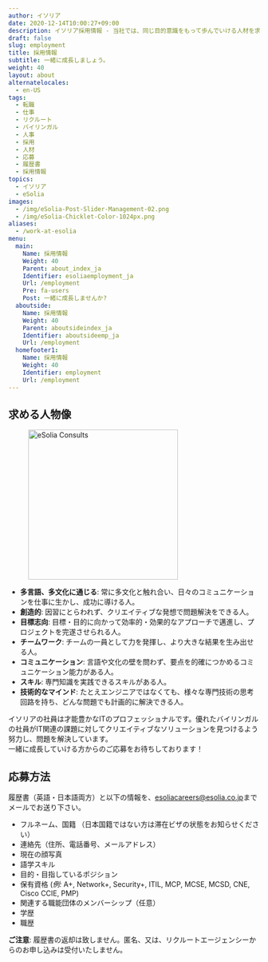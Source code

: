 ```yaml
---
author: イソリア
date: 2020-12-14T10:00:27+09:00
description: イソリア採用情報 - 当社では、同じ目的意識をもって歩んでいける人材を求めています。ぜひお問い合わせください。
draft: false
slug: employment
title: 採用情報
subtitle: 一緒に成長しましょう。
weight: 40
layout: about
alternatelocales:
  - en-US
tags:
  - 転職
  - 仕事
  - リクルート
  - バイリンガル
  - 人事
  - 採用
  - 人材
  - 応募
  - 履歴書
  - 採用情報
topics:
  - イソリア
  - eSolia
images:
  - /img/eSolia-Post-Slider-Management-02.png
  - /img/eSolia-Chicklet-Color-1024px.png
aliases:
  - /work-at-esolia
menu:
  main:
    Name: 採用情報
    Weight: 40
    Parent: about_index_ja
    Identifier: esoliaemployment_ja
    Url: /employment
    Pre: fa-users
    Post: 一緒に成長しませんか?
  aboutside:
    Name: 採用情報
    Weight: 40
    Parent: aboutsideindex_ja
    Identifier: aboutsideemp_ja
    Url: /employment
  homefooter1:
    Name: 採用情報
    Weight: 40
    Identifier: employment
    Url: /employment
---
```


## 求める人物像

<figure class="">
<img class="is-pulled-right has-padding-r-m has-padding-l-m has-padding-b-l" width="300" data-caption="eSolia Consults" alt="eSolia Consults" src="/img/eSolia-Post-Slider-Management-02.png" >
</figure>


* **多言語、多文化に通じる**: 常に多文化と触れ合い、日々のコミュニケーションを仕事に生かし、成功に導ける人。
* **創造的**: 因習にとらわれず、クリエイティブな発想で問題解決をできる人。
* **目標志向**: 目標・目的に向かって効率的・効果的なアプローチで邁進し、プロジェクトを完遂させられる人。
* **チームワーク**: チームの一員として力を発揮し、より大きな結果を生み出せる人。
* **コミュニケーション**: 言語や文化の壁を問わず、要点を的確につかめるコミュニケーション能力がある人。
* **スキル**: 専門知識を実践できるスキルがある人。
* **技術的なマインド**: たとえエンジニアではなくても、様々な専門技術の思考回路を持ち、どんな問題でも計画的に解決できる人。

イソリアの社員は才能豊かなITのプロフェッショナルです。優れたバイリンガルの社員がIT関連の課題に対してクリエイティブなソリューションを見つけるよう努力し、問題を解決しています。<br>
一緒に成長していける方からのご応募をお待ちしております！

## 応募方法

履歴書（英語・日本語両方）と以下の情報を、<esoliacareers@esolia.co.jp>までメールでお送り下さい。

* フルネーム、国籍 （日本国籍ではない方は滞在ビザの状態をお知らせください）
* 連絡先（住所、電話番号、メールアドレス）
* 現在の顔写真
* 語学スキル
* 目的・目指しているポジション
* 保有資格 (_例:_ A+, Network+, Security+, ITIL, MCP, MCSE, MCSD, CNE, Cisco CCIE, PMP)
* 関連する職能団体のメンバーシップ（任意）
* 学歴
* 職歴

<span class="red-text text-darken-4"><strong>ご注意</strong></span>: 履歴書の返却は致しません。匿名、又は、リクルートエージェンシーからのお申し込みは受付いたしません。
